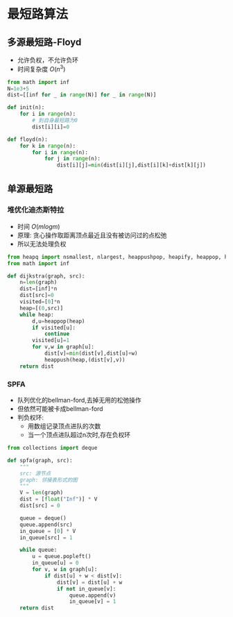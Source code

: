 # 最短路算法
## 多源最短路-Floyd
- 允许负权，不允许负环
- 时间复杂度 $O(n^3)$
```py
from math import inf
N=1e3+5
dist=[[inf for _ in range(N)] for _ in range(N)]

def init(n):
    for i in range(n):
        # 到自身最短路为0
        dist[i][i]=0

def floyd(n):
    for k in range(n):
        for i in range(n):
            for j in range(n):
                dist[i][j]=min(dist[i][j],dist[i][k]+dist[k][j])
```
## 单源最短路
### 堆优化迪杰斯特拉
- 时间 $O(mlogm)$
- 原理: 贪心操作取距离顶点最近且没有被访问过的点松弛
- 所以无法处理负权
```py
from heapq import nsmallest, nlargest, heappushpop, heapify, heappop, heappush
from math import inf

def dijkstra(graph, src):
    n=len(graph)
    dist=[inf]*n
    dist[src]=0
    visited=[0]*n
    heap=[(0,src)]
    while heap:
        d,u=heappop(heap)
        if visited[u]:
            continue
        visited[u]=1
        for v,w in graph[u]:
            dist[v]=min(dist[v],dist[u]+w)
            heappush(heap,(dist[v],v))
    return dist
```
### SPFA
- 队列优化的bellman-ford,去掉无用的松弛操作
- 但依然可能被卡成bellman-ford
- 判负权环:
    - 用数组记录顶点进队的次数
    - 当一个顶点进队超过n次时,存在负权环
```py
from collections import deque

def spfa(graph, src):
    """
    src: 源节点
    graph: 邻接表形式的图
    """
    V = len(graph)
    dist = [float("Inf")] * V
    dist[src] = 0

    queue = deque()
    queue.append(src)
    in_queue = [0] * V
    in_queue[src] = 1

    while queue:
        u = queue.popleft()
        in_queue[u] = 0
        for v, w in graph[u]:
            if dist[u] + w < dist[v]:
                dist[v] = dist[u] + w
                if not in_queue[v]:
                    queue.append(v)
                    in_queue[v] = 1
    return dist
```